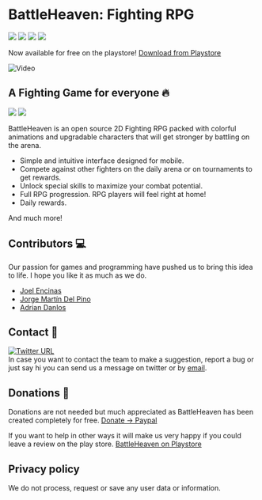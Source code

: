 # BattleHeaven: Fighting RPG
<p>
    <img src="https://img.shields.io/badge/Released-26%2F06%2F2022-blue">
    <img src="https://img.shields.io/badge/version-1.0-brightgreen">
    <img src="https://img.shields.io/badge/-Unity-lightgrey">
    <img src="https://img.shields.io/badge/-C%23-blue">
</p>

Now available for free on the playstore! <span><a href="https://play.google.com/store/apps/details?id=com.MamecorpGames.BattleHeavenFightingRPG" target="_blank">Download from Playstore</a></span>

<p>
    <img src="https://raw.githubusercontent.com/AdrianDanlos/NFT-Game-Mamecorp/master/Assets/Images/combat.gif" alt="Video"/>
</p>

## A Fighting Game for everyone :fire:
<p>
  <img src="https://img.shields.io/badge/-fighting-red">
  <img src="https://img.shields.io/badge/-pegi7-brightgreen">
</p>

BattleHeaven is an open source 2D Fighting RPG packed with colorful animations and upgradable characters that will get stronger by battling on the arena.

- Simple and intuitive interface designed for mobile.
- Compete against other fighters on the daily arena or on tournaments to get rewards.
- Unlock special skills to maximize your combat potential.
- Full RPG progression. RPG players will feel right at home!
- Daily rewards.

And much more!

## Contributors :computer:
Our passion for games and programming have pushed us to bring this idea to life. I hope you like it as much as we do.
<ul>
    <li><a href="https://github.com/JoelEncinas" target="_blank">Joel Encinas</a></li>
    <li><a href="https://github.com/massije" target="_blank">Jorge Martín Del Pino</a></li>
    <li><a href="https://github.com/AdrianDanlos" target="_blank">Adrian Danlos</a></li>
</ul>

## Contact 📱
[![Twitter URL](https://img.shields.io/twitter/url/https/twitter.com/MamecorpG.svg?style=social&label=Follow%20%40MamecorpG)](https://twitter.com/MamecorpG)
<br>
In case you want to contact the team to make a suggestion, report a bug or just say hi you can send us a message on twitter or by <span><a href="mailto:Mamecorp.games@gmail.com" target="_blank">email</a></span>.

## Donations 💸
Donations are not needed but much appreciated as BattleHeaven has been created completely for free. <span><a href="https://paypal.me/mamecorp?country.x=ES&locale.x=es_ES" target="_blank">Donate -> Paypal</a></span> 

If you want to help in other ways it will make us very happy if you could leave a review on the play store. <span><a href="https://play.google.com/store/apps/details?id=com.MamecorpGames.BattleHeavenFightingRPG" target="_blank">BattleHeaven on Playstore</a></span>

## Privacy policy
We do not process, request or save any user data or information.
